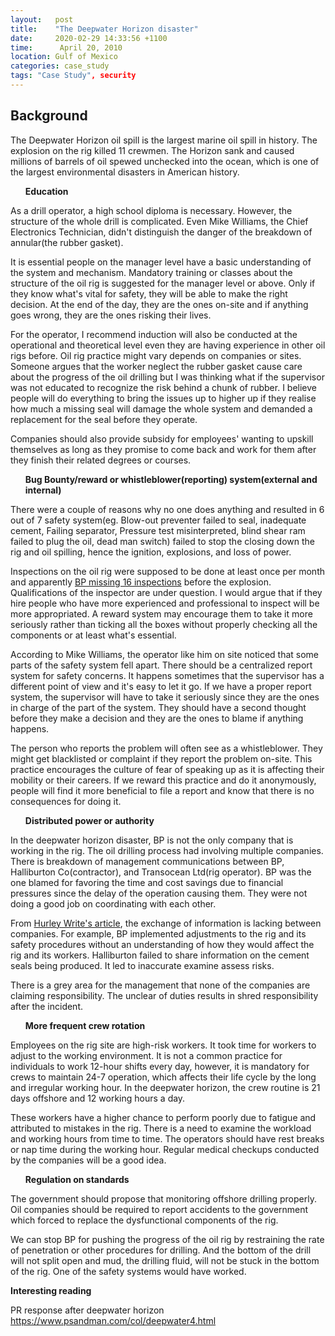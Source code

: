```yaml
---
layout:   post
title:    "The Deepwater Horizon disaster"
date:     2020-02-29 14:33:56 +1100
time:      April 20, 2010
location: Gulf of Mexico
categories: case_study
tags: "Case Study", security
---
```

<h2>Background</h2>
The Deepwater Horizon oil spill is the largest marine oil spill in history. The explosion on the rig killed 11 crewmen. The Horizon sank and caused millions of barrels of oil spewed unchecked into the ocean, which is one of the largest environmental disasters in American history.

<ul><b>Education</b></ul>
As a drill operator, a high school diploma is necessary. However, the structure of the whole drill is complicated. Even Mike Williams, the Chief Electronics Technician, didn't distinguish the danger of the breakdown of annular(the rubber gasket). 

It is essential people on the manager level have a basic understanding of the system and mechanism. Mandatory training or classes about the structure of the oil rig is suggested for the manager level or above. Only if they know what's vital for safety, they will be able to make the right decision. At the end of the day, they are the ones on-site and if anything goes wrong, they are the ones risking their lives. 

For the operator, I recommend induction will also be conducted at the operational and theoretical level even they are having experience in other oil rigs before. Oil rig practice might vary depends on companies or sites. 
Someone argues that the worker neglect the rubber gasket cause care about the progress of the oil drilling but I was thinking what if the supervisor was not educated to recognize the risk behind a chunk of rubber. I believe people will do everything to bring the issues up to higher up if they realise how much a missing seal will damage the whole system and demanded a replacement for the seal before they operate. 

Companies should also provide subsidy for employees' wanting to upskill themselves as long as they promise to come back and work for them after they finish their related degrees or courses.

<ul><b>Bug Bounty/reward or whistleblower(reporting) system(external and internal)</b></ul>
There were a couple of reasons why no one does anything and resulted in 6 out of 7 safety system(eg. Blow-out preventer failed to seal, inadequate cement, Failing separator, Pressure test misinterpreted, blind shear ram failed to plug the oil, dead man switch) failed to stop the closing down the rig and oil spilling, hence the ignition, explosions, and loss of power.

Inspections on the oil rig were supposed to be done at least once per month and apparently <a href="https://www.cbsnews.com/news/bp-rig-missed-16-inspections-before-explosion/">BP missing 16 inspections</a> before the explosion. Qualifications of the inspector are under question. I would argue that if they hire people who have more experienced and professional to inspect will be more appropriated. A reward system may encourage them to take it more seriously rather than ticking all the boxes without properly checking all the components or at least what's essential.

According to Mike Williams, the operator like him on site noticed that some parts of the safety system fell apart. There should be a centralized report system for safety concerns. It happens sometimes that the supervisor has a different point of view and it's easy to let it go. If we have a proper report system, the supervisor will have to take it seriously since they are the ones in charge of the part of the system. They should have a second thought before they make a decision and they are the ones to blame if anything happens.

The person who reports the problem will often see as a whistleblower. They might get blacklisted or complaint if they report the problem on-site. This practice encourages the culture of fear of speaking up as it is affecting their mobility or their careers. If we reward this practice and do it anonymously, people will find it more beneficial to file a report and know that there is no consequences for doing it.


<ul><b>Distributed power or authority</b></ul>
In the deepwater horizon disaster, BP is not the only company that is working in the rig. The oil drilling process had involving multiple companies. There is breakdown of management communications between BP, Halliburton Co(contractor), and Transocean Ltd(rig operator). BP was the one blamed for favoring the time and cost savings due to financial pressures since the delay of the operation causing them. They were not doing a good job on coordinating with each other. 

From <a href="https://www.hurleywrite.com/Blog/84835/The-BP-Oil-Spill-in-the-Gulf-of-Mexico-Largely-Due-to-Communication-Failures">Hurley Write's article</a>, the exchange of information is lacking between companies. For example, BP implemented adjustments to the rig and its safety procedures without an understanding of how they would affect the rig and its workers. Halliburton failed to share information on the cement seals being produced. It led to inaccurate examine assess risks.

There is a grey area for the management that none of the companies are claiming responsibility. The unclear of duties results in shred responsibility after the incident. 

<ul><b>More frequent crew rotation</b></ul>
Employees on the rig site are high-risk workers. It took time for workers to adjust to the working environment. It is not a common practice for individuals to work 12-hour shifts every day, however, it is mandatory for crews to maintain 24-7 operation, which affects their life cycle by the long and irregular working hour. In the deepwater horizon, the crew routine is 21 days offshore and 12 working hours a day.

These workers have a higher chance to perform poorly due to fatigue and attributed to mistakes in the rig. There is a need to examine the workload and working hours from time to time. The operators should have rest breaks or nap time during the working hour. Regular medical checkups conducted by the companies will be a good idea.

<ul><b>Regulation on standards</b></ul>
The government should propose that monitoring offshore drilling properly. Oil companies should be required to report accidents to the government which forced to replace the dysfunctional components of the rig.

We can stop BP for pushing the progress of the oil rig by restraining the rate of penetration or other procedures for drilling. And the bottom of the drill will not split open and mud, the drilling fluid, will not be stuck in the bottom of the rig. One of the safety systems would have worked.


<b>Interesting reading</b>

PR response after deepwater horizon
https://www.psandman.com/col/deepwater4.html
